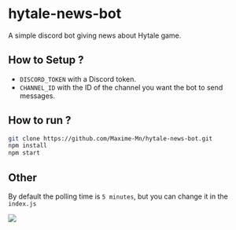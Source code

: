 # hytale-news-bot
A simple discord bot giving news about Hytale game.

## How to Setup ?

- ```DISCORD_TOKEN``` with a Discord token.
- ```CHANNEL_ID``` with the ID of the channel you want the bot to send messages.

## How to run ? 

```bash
git clone https://github.com/Maxime-Mn/hytale-news-bot.git
npm install
npm start
```

## Other
By default the polling time is ```5 minutes```, but you can change it in the ```index.js```

![](https://i.imgur.com/7MIEr5h.png)